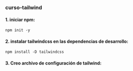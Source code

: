 ### curso-tailwind

#### 1. iniciar npm:
`npm init -y`

#### 2. instalar tailwindcss en las dependencias de desarrollo:
`npm install -D tailwindcss`

#### 3. Creo archivo de configuración de tailwind:
